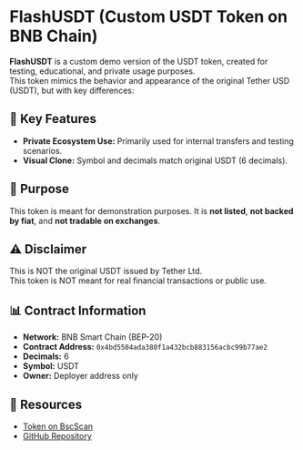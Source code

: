 # FlashUSDT (Custom USDT Token on BNB Chain)

**FlashUSDT** is a custom demo version of the USDT token, created for testing, educational, and private usage purposes.  
This token mimics the behavior and appearance of the original Tether USD (USDT), but with key differences:

## 🔐 Key Features

- **Private Ecosystem Use:** Primarily used for internal transfers and testing scenarios.
- **Visual Clone:** Symbol and decimals match original USDT (6 decimals).

## 🧪 Purpose

This token is meant for demonstration purposes. It is **not listed**, **not backed by fiat**, and **not tradable on exchanges**.

## ⚠️ Disclaimer

This is NOT the original USDT issued by Tether Ltd.  
This token is NOT meant for real financial transactions or public use.

## 📊 Contract Information

- **Network:** BNB Smart Chain (BEP-20)
- **Contract Address:** `0x4bd5504ada380f1a432bcb883156acbc99b77ae2`
- **Decimals:** 6
- **Symbol:** USDT
- **Owner:** Deployer address only

## 🔗 Resources

- [Token on BscScan](https://bscscan.com/token/0x4bd5504ada380f1a432bcb883156acbc99b77ae2)
- [GitHub Repository](https://github.com/remember711/flashusdt)
